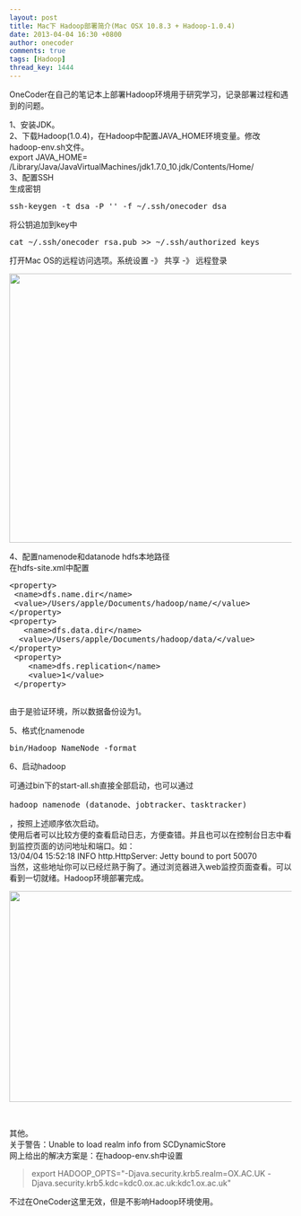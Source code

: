 ```yaml
---
layout: post
title: Mac下 Hadoop部署简介(Mac OSX 10.8.3 + Hadoop-1.0.4)
date: 2013-04-04 16:30 +0800
author: onecoder
comments: true
tags: [Hadoop]
thread_key: 1444
---
```

<p>
	OneCoder在自己的笔记本上部署Hadoop环境用于研究学习，记录部署过程和遇到的问题。</p>
<p>
	1、安装JDK。<br />
	2、下载Hadoop(1.0.4)，在Hadoop中配置JAVA_HOME环境变量。修改hadoop-env.sh文件。<br />
	export JAVA_HOME= /Library/Java/JavaVirtualMachines/jdk1.7.0_10.jdk/Contents/Home/<br />
	3、配置SSH<br />
	生成密钥</p>
<pre class="brush:shell;first-line:1;pad-line-numbers:true;highlight:null;collapse:false;">
ssh-keygen -t dsa -P &#39;&#39; -f ~/.ssh/onecoder_dsa</pre>
<p>
	将公钥追加到key中</p>
<pre class="brush:shell;first-line:1;pad-line-numbers:true;highlight:null;collapse:false;">
cat ~/.ssh/onecoder_rsa.pub &gt;&gt; ~/.ssh/authorized_keys
</pre>
<p>
	打开Mac OS的远程访问选项。系统设置 -》 共享 -》 远程登录</p>
<p style="text-align: center;">
	<img alt="" src="http://onecoder.qiniudn.com/8wuliao/CLgPDyHo/WtDn1.jpg" style="width: 585px; height: 480px;" /></p>
<p>
	4、配置namenode和datanode hdfs本地路径<br />
	在hdfs-site.xml中配置</p>
<pre class="brush:xml;first-line:1;pad-line-numbers:true;highlight:null;collapse:false;">
&lt;property&gt;
 &lt;name&gt;dfs.name.dir&lt;/name&gt;
 &lt;value&gt;/Users/apple/Documents/hadoop/name/&lt;/value&gt;
&lt;/property&gt;
&lt;property&gt;
   &lt;name&gt;dfs.data.dir&lt;/name&gt;
  &lt;value&gt;/Users/apple/Documents/hadoop/data/&lt;/value&gt;
&lt;/property&gt;
 &lt;property&gt; 
    &lt;name&gt;dfs.replication&lt;/name&gt; 
    &lt;value&gt;1&lt;/value&gt; 
 &lt;/property&gt;

</pre>
<p>
	由于是验证环境，所以数据备份设为1。</p>
<p>
	5、格式化namenode</p>
<pre class="brush:shell;first-line:1;pad-line-numbers:true;highlight:null;collapse:false;">
bin/Hadoop NameNode -format
</pre>
<p>
	6、启动hadoop</p>
<p>
	可通过bin下的start-all.sh直接全部启动，也可以通过</p>
<pre class="brush:shell;first-line:1;pad-line-numbers:true;highlight:null;collapse:false;">
hadoop namenode (datanode、jobtracker、tasktracker)
</pre>
<p>
	，按照上述顺序依次启动。<br />
	使用后者可以比较方便的查看启动日志，方便查错。并且也可以在控制台日志中看到监控页面的访问地址和端口。如：<br />
	13/04/04 15:52:18 INFO http.HttpServer: Jetty bound to port 50070<br />
	当然，这些地址你可以已经烂熟于胸了。通过浏览器进入web监控页面查看。可以看到一切就绪。Hadoop环境部署完成。</p>
<p style="text-align: center;">
	<img alt="" src="http://onecoder.qiniudn.com/8wuliao/CLgPE8yh/jBW5l.jpg" style="width: 640px; height: 376px;" /></p>
<p style="text-align: center;">
	<img alt="" src="http://onecoder.qiniudn.com/8wuliao/CLgPEgoW/P4PgL.jpg" /></p>
<p>
	<br />
	其他。<br />
	关于警告：Unable to load realm info from SCDynamicStore<br />
	网上给出的解决方案是：在hadoop-env.sh中设置</p>
<blockquote>
	<p>
		export HADOOP_OPTS=&quot;-Djava.security.krb5.realm=OX.AC.UK -Djava.security.krb5.kdc=kdc0.ox.ac.uk:kdc1.ox.ac.uk&quot;</p>
</blockquote>
<p>
	不过在OneCoder这里无效，但是不影响Hadoop环境使用。</p>

